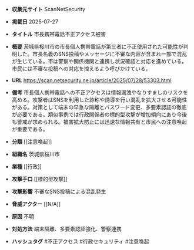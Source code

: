 - **収集元サイト**
ScanNetSecurity

- **掲載日**
2025-07-27

- **タイトル**
市長携帯電話不正アクセス被害

- **概要**
茨城県桜川市の市長個人携帯電話が第三者に不正使用された可能性が判明した。市長名義のSNS投稿やメッセージに不審な内容が含まれ一部で混乱が生じている。市は警察や関係機関と連携し状況確認と対応を進めている。市民には不審な投稿への対応を控えるよう呼びかけている。

- **URL**
https://scan.netsecurity.ne.jp/article/2025/07/28/53303.html

- **備考**
市長個人携帯電話への不正アクセスは情報漏洩やなりすましのリスクを高める。攻撃者はSNSを利用した詐称や誘導を行い混乱を拡大させる可能性がある。対策として端末の早急な隔離とパスワード変更、多要素認証の徹底が必要である。類似事例では行政関係者の標的型攻撃が増加傾向にあり今後も警戒が求められる。被害拡大防止には迅速な情報共有と市民への注意喚起が重要である。

- **分類**
[[注意喚起]]

- **組織名**
茨城県桜川市

- **業種**
[[行政]]

- **攻撃手口**
[[標的型攻撃]]

- **攻撃影響**
不審なSNS投稿による混乱発生

- **脅威アクター**
[[N/A]]

- **原因**
不明

- **対処方法**
端末隔離、多要素認証強化、警察連携

- **ハッシュタグ**
#不正アクセス #行政セキュリティ #注意喚起
